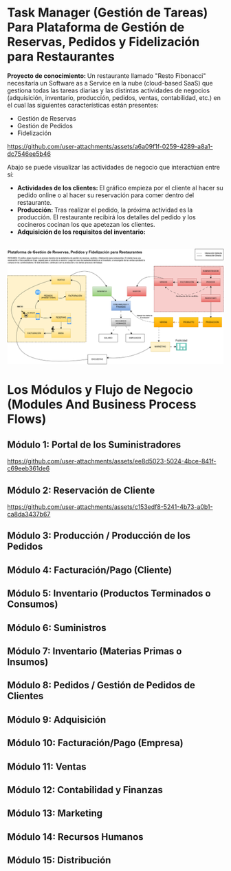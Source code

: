 # Task Manager (Gestión de Tareas) Para Plataforma de Gestión de Reservas, Pedidos y Fidelización para Restaurantes

<b>Proyecto de conocimiento: </b> Un restaurante llamado "Resto Fibonacci" necesitaría un Software as a Service en la nube (cloud-based SaaS) que gestiona todas las tareas diarias y las distintas actividades de negocios (adquisición, inventario, producción, pedidos, ventas, contabilidad, etc.) en el cual las siguientes características están presentes: 
<ul>
  <li>Gestión de Reservas</li>
  <li>Gestión de Pedidos</li>
  <li>Fidelización</li>
</ul>

https://github.com/user-attachments/assets/a6a09f1f-0259-4289-a8a1-dc7546ee5b46

Abajo se puede visualizar las actividades de negocio que interactúan entre sí:
<ul>
  <li><b>Actividades de los clientes: </b>El gráfico empieza por el cliente al hacer su pedido online o al hacer su reservación para comer dentro del restaurante.</li>
  <li><b>Producción: </b>Tras realizar el pedido, la próxima actividad es la producción. El restaurante recibirá los detalles del pedido y los cocineros cocinan los que apetezan los clientes.</li>
  <li><b>Adquisición de los requisitos del inventario: </b></li>
</ul>
<br>
<img src="./graph1.png" />

# Los Módulos y Flujo de Negocio (Modules And Business Process Flows) 
## Módulo 1: Portal de los Suministradores

https://github.com/user-attachments/assets/ee8d5023-5024-4bce-841f-c69eeb361de6

## Módulo 2: Reservación de Cliente

https://github.com/user-attachments/assets/c153edf8-5241-4b73-a0b1-ca8da3437b67
## Módulo 3: Producción / Producción de los Pedidos 
## Módulo 4: Facturación/Pago (Cliente)
## Módulo 5: Inventario (Productos Terminados o Consumos)
## Módulo 6: Suministros
## Módulo 7: Inventario (Materias Primas o Insumos) 
## Módulo 8: Pedidos / Gestión de Pedidos de Clientes 
## Módulo 9: Adquisición
## Módulo 10: Facturación/Pago (Empresa) 
## Módulo 11: Ventas 
## Módulo 12: Contabilidad y Finanzas
## Módulo 13: Marketing 
## Módulo 14: Recursos Humanos
## Módulo 15: Distribución

